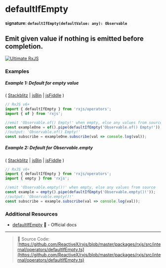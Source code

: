 # defaultIfEmpty

#### signature: `defaultIfEmpty(defaultValue: any): Observable`

## Emit given value if nothing is emitted before completion.

[![Ultimate RxJS](https://drive.google.com/uc?export=view&id=1qq2-q-eVe-F_-d0eSvTyqaGRjpfLDdJz 'Ultimate RxJS')](https://ultimatecourses.com/courses/rxjs?ref=4)

### Examples

##### Example 1: Default for empty value

(
[Stackblitz](https://stackblitz.com/edit/typescript-3btzml?file=index.ts&devtoolsheight=100)
| [jsBin](http://jsbin.com/yawumoqatu/1/edit?js,console) |
[jsFiddle](https://jsfiddle.net/btroncone/8ex96cov/) )

```js
// RxJS v6+
import { defaultIfEmpty } from 'rxjs/operators';
import { of } from 'rxjs';

//emit 'Observable.of() Empty!' when empty, else any values from source
const exampleOne = of().pipe(defaultIfEmpty('Observable.of() Empty!'));
//output: 'Observable.of() Empty!'
const subscribe = exampleOne.subscribe(val => console.log(val));
```

##### Example 2: Default for Observable.empty

(
[Stackblitz](https://stackblitz.com/edit/typescript-tyfjhu?file=index.ts&devtoolsheight=100)
| [jsBin](http://jsbin.com/kojafuvesu/1/edit?js,console) |
[jsFiddle](https://jsfiddle.net/btroncone/3edw828p/) )

```js
// RxJS v6+
import { defaultIfEmpty } from 'rxjs/operators';
import { empty } from 'rxjs';

//emit 'Observable.empty()!' when empty, else any values from source
const example = empty().pipe(defaultIfEmpty('Observable.empty()!'));
//output: 'Observable.empty()!'
const subscribe = example.subscribe(val => console.log(val));
```

### Additional Resources

- [defaultIfEmpty](https://rxjs.dev/api/operators/defaultIfEmpty) 📰 - Official docs

---

> 📁 Source Code:
> [https://github.com/ReactiveX/rxjs/blob/master/packages/rxjs/src/internal/operators/defaultIfEmpty.ts](https://github.com/ReactiveX/rxjs/blob/master/packages/rxjs/src/internal/operators/defaultIfEmpty.ts)
